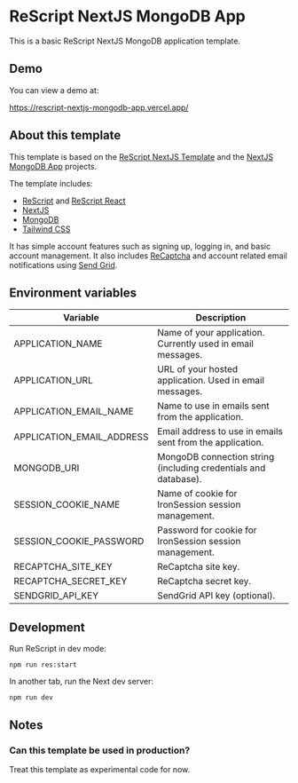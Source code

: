 # ReScript NextJS MongoDB App

This is a basic ReScript NextJS MongoDB application template.

## Demo

You can view a demo at:

https://rescript-nextjs-mongodb-app.vercel.app/

## About this template

This template is based on the [ReScript NextJS Template](https://github.com/ryyppy/rescript-nextjs-template) and the [NextJS MongoDB App](https://github.com/hoangvvo/nextjs-mongodb-app) projects.

The template includes:

- [ReScript](https://rescript-lang.org) and [ReScript React](https://rescript-lang.org/docs/react/latest/introduction)
- [NextJS](https://nextjs.org/)
- [MongoDB](https://www.mongodb.com/)
- [Tailwind CSS](https://tailwindcss.com/)

It has simple account features such as signing up, logging in, and basic account management. It also includes [ReCaptcha](https://www.google.com/recaptcha/about/) and account related email notifications using [Send Grid](https://sendgrid.com/).

## Environment variables

| Variable                  | Description                                                     |
| ------------------------- | --------------------------------------------------------------- |
| APPLICATION_NAME          | Name of your application. Currently used in email messages.     |
| APPLICATION_URL           | URL of your hosted application. Used in email messages.         |
| APPLICATION_EMAIL_NAME    | Name to use in emails sent from the application.                |
| APPLICATION_EMAIL_ADDRESS | Email address to use in emails sent from the application.       |
| MONGODB_URI               | MongoDB connection string (including credentials and database). |
| SESSION_COOKIE_NAME       | Name of cookie for IronSession session management.              |
| SESSION_COOKIE_PASSWORD   | Password for cookie for IronSession session management.         |
| RECAPTCHA_SITE_KEY        | ReCaptcha site key.                                             |
| RECAPTCHA_SECRET_KEY      | ReCaptcha secret key.                                           |
| SENDGRID_API_KEY          | SendGrid API key (optional).                                    |

## Development

Run ReScript in dev mode:

```
npm run res:start
```

In another tab, run the Next dev server:

```
npm run dev
```

## Notes

### Can this template be used in production?

Treat this template as experimental code for now.
